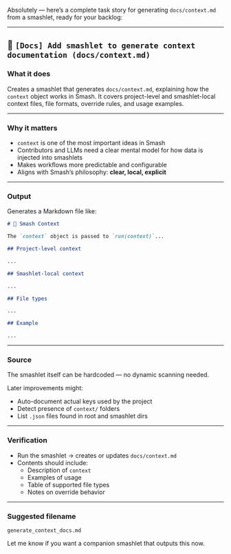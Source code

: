 Absolutely — here’s a complete task story for generating `docs/context.md` from a smashlet, ready for your backlog:

---

## 📄 `[Docs] Add smashlet to generate context documentation (docs/context.md)`

### What it does

Creates a smashlet that generates `docs/context.md`, explaining how the `context` object works in Smash. It covers project-level and smashlet-local context files, file formats, override rules, and usage examples.

---

### Why it matters

- `context` is one of the most important ideas in Smash
- Contributors and LLMs need a clear mental model for how data is injected into smashlets
- Makes workflows more predictable and configurable
- Aligns with Smash’s philosophy: **clear, local, explicit**

---

### Output

Generates a Markdown file like:

```markdown
# 🧠 Smash Context

The `context` object is passed to `run(context)`...

## Project-level context

...

## Smashlet-local context

...

## File types

...

## Example

...
```

---

### Source

The smashlet itself can be hardcoded — no dynamic scanning needed.

Later improvements might:

- Auto-document actual keys used by the project
- Detect presence of `context/` folders
- List `.json` files found in root and smashlet dirs

---

### Verification

- Run the smashlet → creates or updates `docs/context.md`
- Contents should include:
  - Description of `context`
  - Examples of usage
  - Table of supported file types
  - Notes on override behavior

---

### Suggested filename

```
generate_context_docs.md
```

Let me know if you want a companion smashlet that outputs this now.
